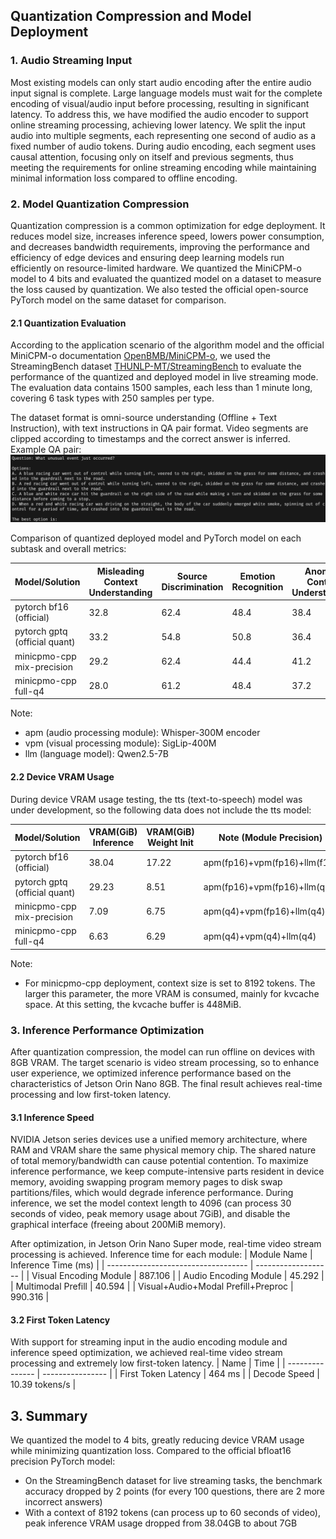 

## Quantization Compression and Model Deployment

### 1. Audio Streaming Input

Most existing models can only start audio encoding after the entire audio input signal is complete. Large language models must wait for the complete encoding of visual/audio input before processing, resulting in significant latency. To address this, we have modified the audio encoder to support online streaming processing, achieving lower latency. We split the input audio into multiple segments, each representing one second of audio as a fixed number of audio tokens. During audio encoding, each segment uses causal attention, focusing only on itself and previous segments, thus meeting the requirements for online streaming encoding while maintaining minimal information loss compared to offline encoding.


### 2. Model Quantization Compression

Quantization compression is a common optimization for edge deployment. It reduces model size, increases inference speed, lowers power consumption, and decreases bandwidth requirements, improving the performance and efficiency of edge devices and ensuring deep learning models run efficiently on resource-limited hardware. We quantized the MiniCPM-o model to 4 bits and evaluated the quantized model on a dataset to measure the loss caused by quantization. We also tested the official open-source PyTorch model on the same dataset for comparison.

#### 2.1 Quantization Evaluation

According to the application scenario of the algorithm model and the official MiniCPM-o documentation [OpenBMB/MiniCPM-o](https://github.com/OpenBMB/MiniCPM-o), we used the StreamingBench dataset [THUNLP-MT/StreamingBench](https://github.com/THUNLP-MT/StreamingBench) to evaluate the performance of the quantized and deployed model in live streaming mode. The evaluation data contains 1500 samples, each less than 1 minute long, covering 6 task types with 250 samples per type.

The dataset format is omni-source understanding (Offline + Text Instruction), with text instructions in QA pair format. Video segments are clipped according to timestamps and the correct answer is inferred. Example QA pair:
![qa-pair](../assets/qa-pair.png)

Comparison of quantized deployed model and PyTorch model on each subtask and overall metrics:

| Model/Solution                | Misleading Context Understanding | Source Discrimination | Emotion Recognition | Anomaly Context Understanding | Scene Understanding | Multimodal Alignment | Overall Accuracy | Note (Module Precision)      |
| ---------------------------- | -------------------------------- | --------------------- | ------------------- | ----------------------------- | ------------------- | -------------------- | -------------- | ---------------------------- |
| pytorch bf16 (official)      | 32.8                             | 62.4                  | 48.4                | 38.4                          | 24.4                | 78.4                 | 47.5           | apm(fp16)+vpm(fp16)+llm(f16) |
| pytorch gptq (official quant)| 33.2                             | 54.8                  | 50.8                | 36.4                          | 31.2                | 71.6                 | 46.3           | apm(fp16)+vpm(fp16)+llm(q4)  |
| minicpmo-cpp mix-precision       | 29.2                             | 62.4                  | 44.4                | 41.2                          | 20.8                | 80.8                 | 46.5           | apm(q4)+vpm(fp16)+llm(q4)    |
| minicpmo-cpp full-q4             | 28.0                             | 61.2                  | 48.4                | 37.2                          | 19.6                | 79.2                 | 45.6           | apm(q4)+vpm(q4)+llm(q4)      |

Note:
- apm (audio processing module): Whisper-300M encoder
- vpm (visual processing module): SigLip-400M
- llm (language model): Qwen2.5-7B

#### 2.2 Device VRAM Usage

During device VRAM usage testing, the tts (text-to-speech) model was under development, so the following data does not include the tts model:

| Model/Solution                | VRAM(GiB) Inference | VRAM(GiB) Weight Init | Note (Module Precision)      |
| ---------------------------- | ------------------- | --------------------- | ---------------------------- |
| pytorch bf16 (official)      | 38.04               | 17.22                 | apm(fp16)+vpm(fp16)+llm(f16) |
| pytorch gptq (official quant)| 29.23               | 8.51                  | apm(fp16)+vpm(fp16)+llm(q4)  |
| minicpmo-cpp mix-precision       | 7.09                | 6.75                  | apm(q4)+vpm(fp16)+llm(q4)    |
| minicpmo-cpp full-q4             | 6.63                | 6.29                  | apm(q4)+vpm(q4)+llm(q4)      |

Note:
- For minicpmo-cpp deployment, context size is set to 8192 tokens. The larger this parameter, the more VRAM is consumed, mainly for kvcache space. At this setting, the kvcache buffer is 448MiB.


### 3. Inference Performance Optimization

After quantization compression, the model can run offline on devices with 8GB VRAM. The target scenario is video stream processing, so to enhance user experience, we optimized inference performance based on the characteristics of Jetson Orin Nano 8GB. The final result achieves real-time processing and low first-token latency.

#### 3.1 Inference Speed

NVIDIA Jetson series devices use a unified memory architecture, where RAM and VRAM share the same physical memory chip. The shared nature of total memory/bandwidth can cause potential contention. To maximize inference performance, we keep compute-intensive parts resident in device memory, avoiding swapping program memory pages to disk swap partitions/files, which would degrade inference performance. During inference, we set the model context length to 4096 (can process 30 seconds of video, peak memory usage about 7GiB), and disable the graphical interface (freeing about 200MiB memory).

After optimization, in Jetson Orin Nano Super mode, real-time video stream processing is achieved. Inference time for each module:
| Module Name                         | Inference Time (ms) |
| ----------------------------------- | ------------------- |
| Visual Encoding Module              | 887.106             |
| Audio Encoding Module               | 45.292              |
| Multimodal Prefill                  | 40.594              |
| Visual+Audio+Modal Prefill+Preproc  | 990.316             |

#### 3.2 First Token Latency

With support for streaming input in the audio encoding module and inference speed optimization, we achieved real-time video stream processing and extremely low first-token latency.
| Name            | Time             |
| --------------- | ---------------- |
| First Token Latency | 464 ms       |
| Decode Speed    | 10.39 tokens/s   |


## 3. Summary

We quantized the model to 4 bits, greatly reducing device VRAM usage while minimizing quantization loss. Compared to the official bfloat16 precision PyTorch model:
- On the StreamingBench dataset for live streaming tasks, the benchmark accuracy dropped by 2 points (for every 100 questions, there are 2 more incorrect answers)
- With a context of 8192 tokens (can process up to 60 seconds of video), peak inference VRAM usage dropped from 38.04GB to about 7GB
